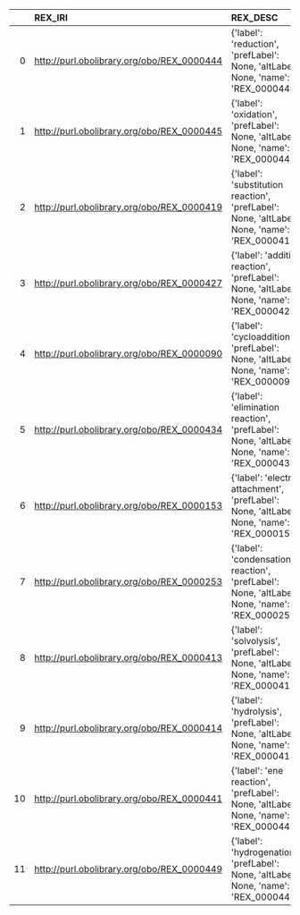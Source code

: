 |    | REX_IRI                                    | REX_DESC                                                                                       | RXNO_IRI                                    | RXNO_DESC                          | RXNO_DEF   |
|---:|:-------------------------------------------|:-----------------------------------------------------------------------------------------------|:--------------------------------------------|:-----------------------------------|:-----------|
|  0 | http://purl.obolibrary.org/obo/REX_0000444 | {'label': 'reduction', 'prefLabel': None, 'altLabel': None, 'name': 'REX_0000444'}             | http://purl.obolibrary.org/obo/MOP_0000569  | {'label': 'reduction'}             | []         |
|  1 | http://purl.obolibrary.org/obo/REX_0000445 | {'label': 'oxidation', 'prefLabel': None, 'altLabel': None, 'name': 'REX_0000445'}             | http://purl.obolibrary.org/obo/MOP_0000568  | {'label': 'oxidation'}             | []         |
|  2 | http://purl.obolibrary.org/obo/REX_0000419 | {'label': 'substitution reaction', 'prefLabel': None, 'altLabel': None, 'name': 'REX_0000419'} | http://purl.obolibrary.org/obo/MOP_0000790  | {'label': 'substitution reaction'} | []         |
|  3 | http://purl.obolibrary.org/obo/REX_0000427 | {'label': 'addition reaction', 'prefLabel': None, 'altLabel': None, 'name': 'REX_0000427'}     | http://purl.obolibrary.org/obo/MOP_0000642  | {'label': 'addition reaction'}     | []         |
|  4 | http://purl.obolibrary.org/obo/REX_0000090 | {'label': 'cycloaddition', 'prefLabel': None, 'altLabel': None, 'name': 'REX_0000090'}         | http://purl.obolibrary.org/obo/MOP_0000562  | {'label': 'cycloaddition'}         | []         |
|  5 | http://purl.obolibrary.org/obo/REX_0000434 | {'label': 'elimination reaction', 'prefLabel': None, 'altLabel': None, 'name': 'REX_0000434'}  | http://purl.obolibrary.org/obo/MOP_0000656  | {'label': 'elimination reaction'}  | []         |
|  6 | http://purl.obolibrary.org/obo/REX_0000153 | {'label': 'electron attachment', 'prefLabel': None, 'altLabel': None, 'name': 'REX_0000153'}   | http://purl.obolibrary.org/obo/MOP_0000570  | {'label': 'electron attachment'}   | []         |
|  7 | http://purl.obolibrary.org/obo/REX_0000253 | {'label': 'condensation reaction', 'prefLabel': None, 'altLabel': None, 'name': 'REX_0000253'} | http://purl.obolibrary.org/obo/MOP_0000627  | {'label': 'condensation reaction'} | []         |
|  8 | http://purl.obolibrary.org/obo/REX_0000413 | {'label': 'solvolysis', 'prefLabel': None, 'altLabel': None, 'name': 'REX_0000413'}            | http://purl.obolibrary.org/obo/MOP_0000618  | {'label': 'solvolysis'}            | []         |
|  9 | http://purl.obolibrary.org/obo/REX_0000414 | {'label': 'hydrolysis', 'prefLabel': None, 'altLabel': None, 'name': 'REX_0000414'}            | http://purl.obolibrary.org/obo/MOP_0000619  | {'label': 'hydrolysis'}            | []         |
| 10 | http://purl.obolibrary.org/obo/REX_0000441 | {'label': 'ene reaction', 'prefLabel': None, 'altLabel': None, 'name': 'REX_0000441'}          | http://purl.obolibrary.org/obo/RXNO_0000007 | {'label': 'ene reaction'}          | []         |
| 11 | http://purl.obolibrary.org/obo/REX_0000449 | {'label': 'hydrogenation', 'prefLabel': None, 'altLabel': None, 'name': 'REX_0000449'}         | http://purl.obolibrary.org/obo/MOP_0000589  | {'label': 'hydrogenation'}         | []         |